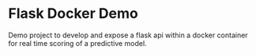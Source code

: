 # Flask Docker Demo

Demo project to develop and expose a flask api within a docker container for real time scoring of a predictive model.
